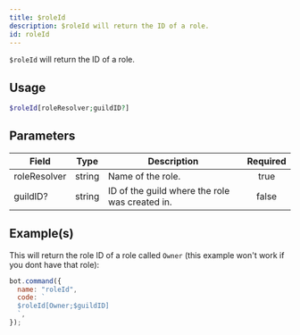 ```yaml
---
title: $roleId
description: $roleId will return the ID of a role.
id: roleId
---
```


`$roleId` will return the ID of a role.

## Usage

```php
$roleId[roleResolver;guildID?]
```

## Parameters

| Field        | Type   | Description                                    | Required |
| ------------ | ------ | ---------------------------------------------- | :------: |
| roleResolver | string | Name of the role.                              |   true   |
| guildID?     | string | ID of the guild where the role was created in. |  false   |

## Example(s)

This will return the role ID of a role called `Owner` (this example won't work if you dont have that role):

```javascript
bot.command({
  name: "roleId",
  code: `
  $roleId[Owner;$guildID]
  `,
});
```

